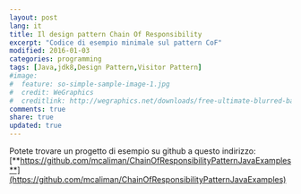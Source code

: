```yaml
---
layout: post
lang: it
title: Il design pattern Chain Of Responsibility
excerpt: "Codice di esempio minimale sul pattern CoF"
modified: 2016-01-03
categories: programming
tags: [Java,jdk8,Design Pattern,Visitor Pattern]
#image:
#  feature: so-simple-sample-image-1.jpg
#  credit: WeGraphics
#  creditlink: http://wegraphics.net/downloads/free-ultimate-blurred-background-pack/
comments: true
share: true
updated: true
---
```



Potete trovare un progetto di esempio su github a questo indirizzo:
[**https://github.com/mcaliman/ChainOfResponsibilityPatternJavaExamples**](https://github.com/mcaliman/ChainOfResponsibilityPatternJavaExamples)

